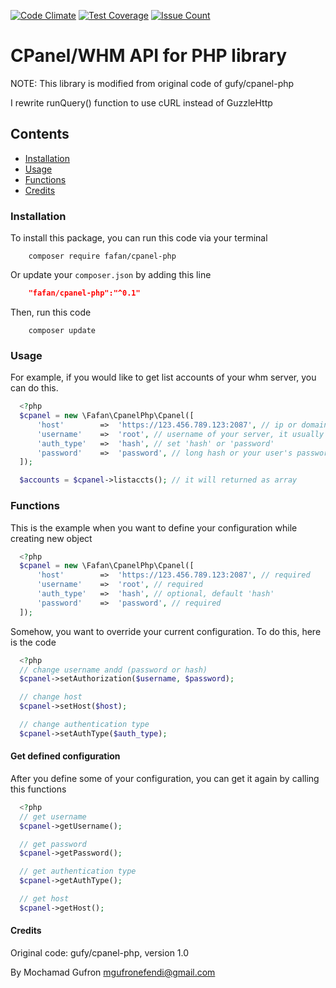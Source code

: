 [![Code Climate](https://codeclimate.com/github/fafan/cpanel-php/badges/gpa.svg)](https://codeclimate.com/github/fafan/cpanel-php)
[![Test Coverage](https://codeclimate.com/github/fafan/cpanel-php/badges/coverage.svg)](https://codeclimate.com/github/fafan/cpanel-php/coverage)
[![Issue Count](https://codeclimate.com/github/fafan/cpanel-php/badges/issue_count.svg)](https://codeclimate.com/github/fafan/cpanel-php)
# CPanel/WHM API for PHP library


NOTE: This library is modified from original code of gufy/cpanel-php

I rewrite runQuery() function to use cURL instead of GuzzleHttp


## Contents
- [Installation](#installation)
- [Usage](#usage)
- [Functions](#functions)
- [Credits](#credits)

### Installation

To install this package, you can run this code via your terminal
```shell
	composer require fafan/cpanel-php
```

Or update your `composer.json` by adding this line
```json
	"fafan/cpanel-php":"^0.1"
```

Then, run this code
```shell
	composer update
```

### Usage

For example, if you would like to get list accounts of your whm server, you can do this.

```php
  <?php
  $cpanel = new \Fafan\CpanelPhp\Cpanel([
      'host'        =>  'https://123.456.789.123:2087', // ip or domain complete with its protocol and port
      'username'    =>  'root', // username of your server, it usually root.
      'auth_type'   =>  'hash', // set 'hash' or 'password'
      'password'    =>  'password', // long hash or your user's password
  ]);

  $accounts = $cpanel->listaccts(); // it will returned as array

```

### Functions

This is the example when you want to define your configuration while creating new object

```php
  <?php
  $cpanel = new \Fafan\CpanelPhp\Cpanel([
      'host'        =>  'https://123.456.789.123:2087', // required
      'username'    =>  'root', // required
      'auth_type'   =>  'hash', // optional, default 'hash'
      'password'    =>  'password', // required
  ]);
```

Somehow, you want to override your current configuration. To do this, here is the code

```php
  <?php
  // change username andd (password or hash)
  $cpanel->setAuthorization($username, $password);

  // change host
  $cpanel->setHost($host);

  // change authentication type
  $cpanel->setAuthType($auth_type);
```

#### Get defined configuration
After you define some of your configuration, you can get it again by calling this functions

```php
  <?php
  // get username
  $cpanel->getUsername();

  // get password
  $cpanel->getPassword();

  // get authentication type
  $cpanel->getAuthType();

  // get host
  $cpanel->getHost();
```

#### Credits

Original code: gufy/cpanel-php, version 1.0

By Mochamad Gufron <mgufronefendi@gmail.com>
